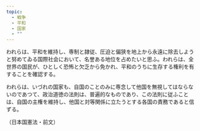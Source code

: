 ```yaml
---
topic:
  - 戦争
  - 平和
  - 国家
  - ""
---
```

われらは、平和を維持し、専制と隷従、圧迫と偏狭を地上から永遠に除去しようと努めてゐる国際社会において、名誉ある地位を占めたいと思ふ。われらは、全世界の国民が、ひとしく恐怖と欠乏から免かれ、平和のうちに生存する権利を有することを確認する。

われらは、いづれの国家も、自国のことのみに専念して他国を無視してはならないのであつて、政治道徳の法則は、普遍的なものであり、この法則に従ふことは、自国の主権を維持し、他国と対等関係に立たうとする各国の責務であると信ずる。

（日本国憲法・前文）